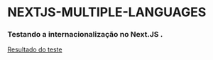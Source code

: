 # NEXTJS-MULTIPLE-LANGUAGES

### Testando a internacionalização no Next.JS .

[Resultado do teste](https://nextjs-multiple-languages.vercel.app/)